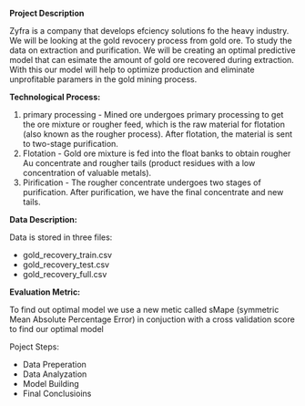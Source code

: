 <b>Project Description</b>

Zyfra is a company that develops efciency solutions fo the heavy industry. We will be looking at the gold revocery process from gold ore. To study the data on extraction and purification. We will be creating an optimal predictive model that can esimate the amount of gold ore recovered during extraction. With this our model will help to optimize production and eliminate unprofitable paramers in the gold mining process.


<b>Technological Process:</b>
1. primary processing - Mined ore undergoes primary processing to get the ore mixture or rougher feed, which is the raw material for flotation (also known as the rougher process). After flotation, the material is sent to two-stage purification.
2. Flotation - Gold ore mixture is fed into the float banks to obtain rougher Au concentrate and rougher tails (product residues with a low concentration of valuable metals).
3. Pirification - The rougher concentrate undergoes two stages of purification. After purification, we have the final concentrate and new tails.


<b>Data Description:</b>

 Data is stored in three files:<br>

- gold_recovery_train.csv
- gold_recovery_test.csv
- gold_recovery_full.csv

<b>Evaluation Metric:</b> <br>

To find out optimal model we use a new metic called sMape (symmetric Mean Absolute Percentage Error) in conjuction with a cross validation score to find our optimal model

Poject Steps:
- Data Preperation
- Data Analyzation
- Model Building
- Final Conclusioins
